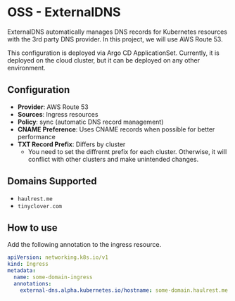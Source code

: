 # OSS - ExternalDNS

ExternalDNS automatically manages DNS records for Kubernetes resources with the 3rd party DNS provider.
In this project, we will use AWS Route 53.

This configuration is deployed via Argo CD ApplicationSet.
Currently, it is deployed on the cloud cluster, but it can be deployed on any other environment.

## Configuration

- **Provider**: AWS Route 53
- **Sources**: Ingress resources
- **Policy**: sync (automatic DNS record management)
- **CNAME Preference**: Uses CNAME records when possible for better performance
- **TXT Record Prefix**: Differs by cluster
  - You need to set the diffrernt prefix for each cluster.
    Otherwise, it will conflict with other clusters and make unintended changes.

## Domains Supported

- `haulrest.me`
- `tinyclover.com`

## How to use

Add the following annotation to the ingress resource.

```yaml
apiVersion: networking.k8s.io/v1
kind: Ingress
metadata:
  name: some-domain-ingress
  annotations:
    external-dns.alpha.kubernetes.io/hostname: some-domain.haulrest.me
```
